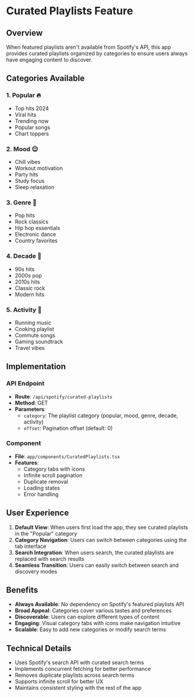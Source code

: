 # Curated Playlists Feature

## Overview

When featured playlists aren't available from Spotify's API, this app provides curated playlists organized by categories to ensure users always have engaging content to discover.

## Categories Available

### 1. **Popular** 🔥

- Top hits 2024
- Viral hits
- Trending now
- Popular songs
- Chart toppers

### 2. **Mood** 😌

- Chill vibes
- Workout motivation
- Party hits
- Study focus
- Sleep relaxation

### 3. **Genre** 🎵

- Pop hits
- Rock classics
- Hip hop essentials
- Electronic dance
- Country favorites

### 4. **Decade** 📅

- 90s hits
- 2000s pop
- 2010s hits
- Classic rock
- Modern hits

### 5. **Activity** 🏃

- Running music
- Cooking playlist
- Commute songs
- Gaming soundtrack
- Travel vibes

## Implementation

### API Endpoint

- **Route**: `/api/spotify/curated-playlists`
- **Method**: GET
- **Parameters**:
  - `category`: The playlist category (popular, mood, genre, decade, activity)
  - `offset`: Pagination offset (default: 0)

### Component

- **File**: `app/components/CuratedPlaylists.tsx`
- **Features**:
  - Category tabs with icons
  - Infinite scroll pagination
  - Duplicate removal
  - Loading states
  - Error handling

## User Experience

1. **Default View**: When users first load the app, they see curated playlists in the "Popular" category
2. **Category Navigation**: Users can switch between categories using the tab interface
3. **Search Integration**: When users search, the curated playlists are replaced with search results
4. **Seamless Transition**: Users can easily switch between search and discovery modes

## Benefits

- **Always Available**: No dependency on Spotify's featured playlists API
- **Broad Appeal**: Categories cover various tastes and preferences
- **Discoverable**: Users can explore different types of content
- **Engaging**: Visual category tabs with icons make navigation intuitive
- **Scalable**: Easy to add new categories or modify search terms

## Technical Details

- Uses Spotify's search API with curated search terms
- Implements concurrent fetching for better performance
- Removes duplicate playlists across search terms
- Supports infinite scroll for better UX
- Maintains consistent styling with the rest of the app
